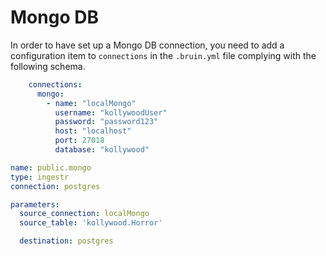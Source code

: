 # Mongo DB

In order to have set up a Mongo DB connection, you need to add a configuration item to `connections` in the `.bruin.yml` file complying with the following schema.

```yaml
    connections:
      mongo:
        - name: "localMongo"
          username: "kollywoodUser"
          password: "password123"
          host: "localhost"
          port: 27018
          database: "kollywood"
```

```yaml
name: public.mongo
type: ingestr
connection: postgres

parameters:
  source_connection: localMongo
  source_table: 'kollywood.Horror'

  destination: postgres
```
